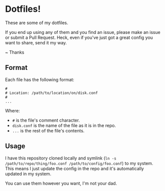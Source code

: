 # Dotfiles!

These are some of my dotfiles.

If you end up using any of them and you find an issue, please make an issue or submit a Pull Request.
Heck, even if you've just got a great config you want to share, send it my way.

~ Thanks

## Format

Each file has the following format:

```
#
# Location: /path/to/location/on/disk.conf
#
...
```

Where:

- `#` is the file's comment character.
- `disk.conf` is the name of the file as it is in the repo.
- `...` is the rest of the file's contents.

## Usage

I have this repository cloned locally and symlink (`ln -s /path/to/repo/thing/foo.conf /path/to/config/foo.conf`) to my system.
This means I just update the config in the repo and it's automatically updated in my system.

You can use them however you want, I'm not your dad.
